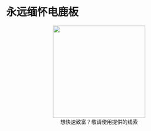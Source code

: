# 永远缅怀电鹿板

<div align=center><img width = '250' height ='250'src ="https://i.ibb.co/tJD45D9/image.jpg"/></div>
<div align=center>想快速致富？敬请使用提供的线索
